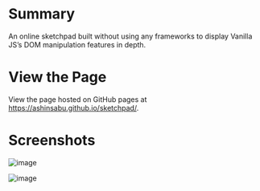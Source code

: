 # Summary
An online sketchpad built without using any frameworks to display Vanilla JS’s DOM manipulation features in
depth. 

# View the Page
View the page hosted on GitHub pages at https://ashinsabu.github.io/sketchpad/.

# Screenshots 
![image](https://user-images.githubusercontent.com/38109596/168922108-6b228334-c9a3-4d5d-a99f-0da1377a8e3f.png)

![image](https://user-images.githubusercontent.com/38109596/168922071-a40f6665-bc8a-4fd0-9972-1397842fa893.png)

